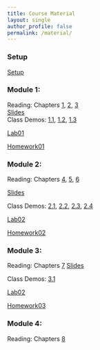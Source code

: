 ```yaml
---
title: Course Material
layout: single
author_profile: false
permalink: /material/
---
```


### Setup

[Setup](http://datahub2.cs.umass.edu/hub/user-redirect/git-pull?repo=https%3A%2F%2Fgithub.com%2Fpmugambi%2Fcs108-fa22&urlpath=tree%2Fcs108-fa22%2Fmodule1%2F1-in_class_code_and_data%2Fsetup.ipynb&branch=main)

### Module 1:
Reading: Chapters [1](https://umass-data-science.github.io/190fwebsite/textbook/01/what-is-data-science/), [2](https://umass-data-science.github.io/190fwebsite/textbook/02/causality-and-experiments/), [3](https://umass-data-science.github.io/190fwebsite/textbook/03/programming-in-python/)  
[Slides](https://github.com/pmugambi/cs108-fa22/raw/main/module1/1-slides.pdf)  
Class Demos: [1.1](http://datahub2.cs.umass.edu/hub/user-redirect/git-pull?repo=https%3A%2F%2Fgithub.com%2Fpmugambi%2Fcs108-fa22&urlpath=tree%2Fcs108-fa22%2Fmodule1%2F1-in_class_code_and_data%2F1.0-intro_to_python.ipynb&branch=main), [1.2](http://datahub2.cs.umass.edu/hub/user-redirect/git-pull?repo=https%3A%2F%2Fgithub.com%2Fpmugambi%2Fcs108-fa22&urlpath=tree%2Fcs108-fa22%2Fmodule1%2F1-in_class_code_and_data%2F1.1-adventures_of_huckleberry_finn_and_little_women_visualization.ipynb&branch=main), 
[1.3](http://datahub2.cs.umass.edu/hub/user-redirect/git-pull?repo=https%3A%2F%2Fgithub.com%2Fpmugambi%2Fcs108-fa22&urlpath=tree%2Fcs108-fa22%2Fmodule1%2F1-in_class_code_and_data%2F1.2-real_vs_fake_news_visualization.ipynb&branch=main)  

[Lab01](http://datahub2.cs.umass.edu/hub/user-redirect/git-pull?repo=https%3A%2F%2Fgithub.com%2Fpmugambi%2Fcs108-fa22&urlpath=tree%2Fcs108-fa22%2Fmodule1%2F1-lab%2Flab01.ipynb&branch=main)  

[Homework01](http://datahub2.cs.umass.edu/hub/user-redirect/git-pull?repo=https%3A%2F%2Fgithub.com%2Fpmugambi%2Fcs108-fa22&urlpath=tree%2Fcs108-fa22%2F.%2Fmodule1%2F1-hw%2Fhw01.ipynb&branch=main)  


### Module 2:
Reading: Chapters [4](https://umass-data-science.github.io/190fwebsite/textbook/04/data-types/), [5](https://umass-data-science.github.io/190fwebsite/textbook/05/sequences/), [6](https://umass-data-science.github.io/190fwebsite/textbook/06/tables/)

[Slides](https://github.com/pmugambi/cs108-fa22/raw/main/module2/2-slides.pdf)

Class Demos: [2.1](http://datahub2.cs.umass.edu/hub/user-redirect/git-pull?repo=https%3A%2F%2Fgithub.com%2Fpmugambi%2Fcs108-fa22&urlpath=tree%2Fcs108-fa22%2Fmodule2%2F2-in_class_code_and_data%2F2.1-examples_of_numbers_strings_types_ranges_and_arrays.ipynb&branch=main), 
[2.2](http://datahub2.cs.umass.edu/hub/user-redirect/git-pull?repo=https%3A%2F%2Fgithub.com%2Fpmugambi%2Fcs108-fa22&urlpath=tree%2Fcs108-fa22%2Fmodule2%2F2-in_class_code_and_data%2F2.2-examples_of_working_with_tables_especially_table_functions.ipynb&branch=main), 
[2.3](http://datahub2.cs.umass.edu/hub/user-redirect/git-pull?repo=https%3A%2F%2Fgithub.com%2Fpmugambi%2Fcs108-fa22&urlpath=tree%2Fcs108-fa22%2Fmodule2%2F2-in_class_code_and_data%2F2.3-table_example_census_walk_through.ipynb&branch=main),
[2.4](http://datahub2.cs.umass.edu/hub/user-redirect/git-pull?repo=https%3A%2F%2Fgithub.com%2Fpmugambi%2Fcs108-fa22&urlpath=tree%2Fcs108-fa22%2Fmodule2%2F2-in_class_code_and_data%2F2.4-NBA_in_class_exercise.ipynb&branch=main)

[Lab02](http://datahub2.cs.umass.edu/hub/user-redirect/git-pull?repo=https%3A%2F%2Fgithub.com%2Fpmugambi%2Fcs108-fa22&urlpath=tree%2Fcs108-fa22%2Fmodule2%2F2-lab%2Flab02.ipynb&branch=main) 

[Homework02](http://datahub2.cs.umass.edu/hub/user-redirect/git-pull?repo=https%3A%2F%2Fgithub.com%2Fpmugambi%2Fcs108-fa22&urlpath=tree%2Fcs108-fa22%2Fmodule2%2F2-hw%2Fhw02.ipynb&branch=main)  

### Module 3:
Reading:  Chapters [7](https://umass-data-science.github.io/190fwebsite/textbook/07/data-types/)
[Slides](https://github.com/pmugambi/cs108-fa22/blob/main/module3/3-slides.pdf)

Class Demos: [3.1](http://datahub2.cs.umass.edu/hub/user-redirect/git-pull?repo=https%3A%2F%2Fgithub.com%2Fpmugambi%2Fcs108-fa22&urlpath=tree%2Fcs108-fa22%2Fmodule3%2F3-in_class_code_and_data%2F3.1-chart_types_categorical_and_numerical_distributions.ipynb&branch=main)

[Lab02](http://datahub2.cs.umass.edu/hub/user-redirect/git-pull?repo=https%3A%2F%2Fgithub.com%2Fpmugambi%2Fcs108-fa22&urlpath=tree%2Fcs108-fa22%2F%2Fmodule3%2F3-lab%2Flab03.ipynb&branch=main)

[Homework03](http://datahub2.cs.umass.edu/hub/user-redirect/git-pull?repo=https%3A%2F%2Fgithub.com%2Fpmugambi%2Fcs108-fa22&urlpath=tree%2Fcs108-fa22%2F%2Fmodule3%2F3-hw%2Fhw03.ipynb&branch=main)


### Module 4:
Reading:  Chapters [8](https://umass-data-science.github.io/190fwebsite/textbook/08/functions-and-tables/)  


